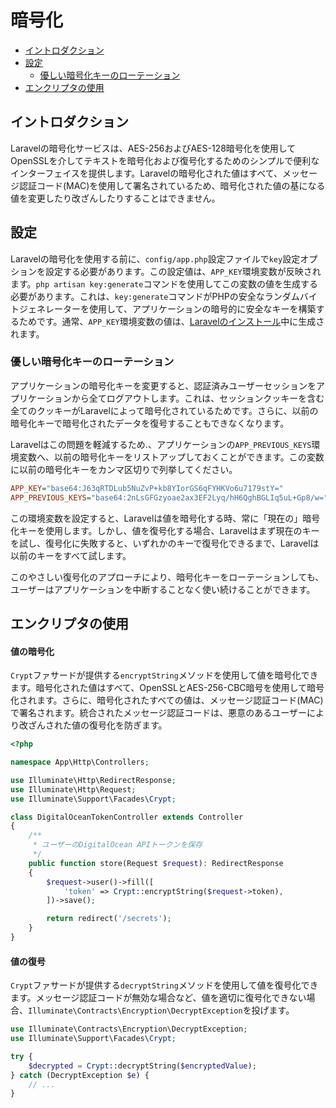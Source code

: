 # 暗号化

- [イントロダクション](#introduction)
- [設定](#configuration)
    - [優しい暗号化キーのローテーション](#gracefully-rotating-encryption-keys)
- [エンクリプタの使用](#using-the-encrypter)

<a name="introduction"></a>
## イントロダクション

Laravelの暗号化サービスは、AES-256およびAES-128暗号化を使用してOpenSSLを介してテキストを暗号化および復号化するためのシンプルで便利なインターフェイスを提供します。Laravelの暗号化された値はすべて、メッセージ認証コード(MAC)を使用して署名されているため、暗号化された値の基になる値を変更したり改ざんしたりすることはできません。

<a name="configuration"></a>
## 設定

Laravelの暗号化を使用する前に、`config/app.php`設定ファイルで`key`設定オプションを設定する必要があります。この設定値は、`APP_KEY`環境変数が反映されます。`php artisan key:generate`コマンドを使用してこの変数の値を生成する必要があります。これは、`key:generate`コマンドがPHPの安全なランダムバイトジェネレーターを使用して、アプリケーションの暗号的に安全なキーを構築するためです。通常、`APP_KEY`環境変数の値は、[Laravelのインストール](/docs/{{version}}/installation)中に生成されます。

<a name="gracefully-rotating-encryption-keys"></a>
### 優しい暗号化キーのローテーション

アプリケーションの暗号化キーを変更すると、認証済みユーザーセッションをアプリケーションから全てログアウトします。これは、セッションクッキーを含む全てのクッキーがLaravelによって暗号化されているためです。さらに、以前の暗号化キーで暗号化されたデータを復号することもできなくなります。

Laravelはこの問題を軽減するため.、アプリケーションの`APP_PREVIOUS_KEYS`環境変数へ、以前の暗号化キーをリストアップしておくことができます。この変数に以前の暗号化キーをカンマ区切りで列挙してください。

```ini
APP_KEY="base64:J63qRTDLub5NuZvP+kb8YIorGS6qFYHKVo6u7179stY="
APP_PREVIOUS_KEYS="base64:2nLsGFGzyoae2ax3EF2Lyq/hH6QghBGLIq5uL+Gp8/w="
```

この環境変数を設定すると、Laravelは値を暗号化する時、常に「現在の」暗号化キーを使用します。しかし、値を復号化する場合、Laravelはまず現在のキーを試し、復号化に失敗すると、いずれかのキーで復号化できるまで、Laravelは以前のキーをすべて試します。

このやさしい復号化のアプローチにより、暗号化キーをローテーションしても、ユーザーはアプリケーションを中断することなく使い続けることができます。

<a name="using-the-encrypter"></a>
## エンクリプタの使用

<a name="encrypting-a-value"></a>
#### 値の暗号化

`Crypt`ファサードが提供する`encryptString`メソッドを使用して値を暗号化できます。暗号化された値はすべて、OpenSSLとAES-256-CBC暗号を使用して暗号化されます。さらに、暗号化されたすべての値は、メッセージ認証コード(MAC)で署名されます。統合されたメッセージ認証コードは、悪意のあるユーザーにより改ざんされた値の復号化を防ぎます。

```php
<?php

namespace App\Http\Controllers;

use Illuminate\Http\RedirectResponse;
use Illuminate\Http\Request;
use Illuminate\Support\Facades\Crypt;

class DigitalOceanTokenController extends Controller
{
    /**
     * ユーザーのDigitalOcean APIトークンを保存
     */
    public function store(Request $request): RedirectResponse
    {
        $request->user()->fill([
            'token' => Crypt::encryptString($request->token),
        ])->save();

        return redirect('/secrets');
    }
}
```

<a name="decrypting-a-value"></a>
#### 値の復号

`Crypt`ファサードが提供する`decryptString`メソッドを使用して値を復号化できます。メッセージ認証コードが無効な場合など、値を適切に復号化できない場合、`Illuminate\Contracts\Encryption\DecryptException`を投げます。

```php
use Illuminate\Contracts\Encryption\DecryptException;
use Illuminate\Support\Facades\Crypt;

try {
    $decrypted = Crypt::decryptString($encryptedValue);
} catch (DecryptException $e) {
    // ...
}
```
